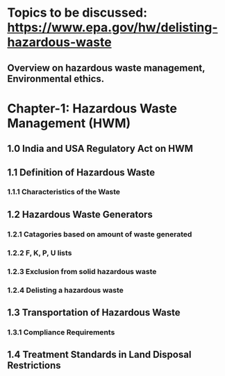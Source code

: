 # Topics to be discussed: https://www.epa.gov/hw/delisting-hazardous-waste 
## Overview on hazardous waste management, Environmental ethics.

# Chapter-1: Hazardous Waste Management (HWM)
## 1.0 India and USA Regulatory Act on HWM 
## 1.1 Definition of Hazardous Waste 
###    1.1.1 Characteristics of the Waste 
## 1.2 Hazardous Waste Generators
###    1.2.1 Catagories based on amount of waste generated
###    1.2.2 F, K, P, U lists
###    1.2.3 Exclusion from solid hazardous waste
###    1.2.4 Delisting a hazardous waste
## 1.3 Transportation of Hazardous Waste
###    1.3.1 Compliance Requirements
## 1.4 Treatment Standards in Land Disposal Restrictions
   


